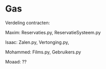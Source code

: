 # Gas

Verdeling contracten:

Maxim: Reservaties.py, ReservatieSysteem.py

Isaac: Zalen.py, Vertonging.py,

Mohammed: Films.py, Gebruikers.py

Moaad: ??
